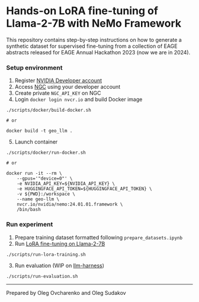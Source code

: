 # Hands-on LoRA fine-tuning of Llama-2-7B with NeMo Framework
This repository contains step-by-step instructions on how to generate a synthetic dataset for supervised fine-tuning from a collection of EAGE abstracts released for EAGE Annual Hackathon 2023 (now we are in 2024).

### Setup environment

1. Register [NVIDIA Developer account](https://developer.nvidia.com/developer-program)
2. Access [NGC](https://catalog.ngc.nvidia.com/) using your developer account
3. Create private `NGC_API_KEY` on NGC
4. Login `docker login nvcr.io` and build Docker image 
```
./scripts/docker/build-docker.sh

# or

docker build -t geo_llm . 
```

5. Launch container 
```
./scripts/docker/run-docker.sh

# or 

docker run -it --rm \
	--gpus='"device=0"' \
	-e NVIDIA_API_KEY=${NVIDIA_API_KEY} \
	-e HUGGINGFACE_API_TOKEN=${HUGGINGFACE_API_TOKEN} \
	-v ${PWD}:/workspace \
	--name geo-llm \
	nvcr.io/nvidia/nemo:24.01.01.framework \
	/bin/bash
```



### Run experiment
1. Prepare training dataset formatted following `prepare_datasets.ipynb`
2. Run [LoRA fine-tuning on Llama-2-7B](https://github.com/NVIDIA/NeMo/blob/main/tutorials/nlp/lora.ipynb)
```
./scripts/run-lora-training.sh
```

3. Run evaluation (WIP on  [llm-harness](https://github.com/EleutherAI/lm-evaluation-harness))
```
./scripts/run-evaluation.sh
```

-------------
Prepared by Oleg Ovcharenko and Oleg Sudakov
